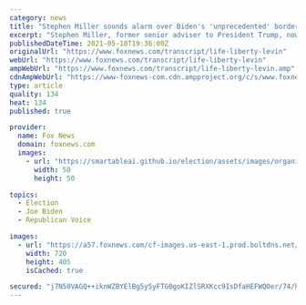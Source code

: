 ```yaml
---
category: news
title: "Stephen Miller sounds alarm over Biden's 'unprecedented' border policies"
excerpt: "Stephen Miller, former senior adviser to President Trump, now America First Legal founder. Stephen Miller, how are you my friend? STEPHEN MILLER, FOUNDER, AMERICA FIRST LEGAL: I am doing great. Thank you for having me."
publishedDateTime: 2021-05-10T19:36:00Z
originalUrl: "https://www.foxnews.com/transcript/life-liberty-levin"
webUrl: "https://www.foxnews.com/transcript/life-liberty-levin"
ampWebUrl: "https://www.foxnews.com/transcript/life-liberty-levin.amp"
cdnAmpWebUrl: "https://www-foxnews-com.cdn.ampproject.org/c/s/www.foxnews.com/transcript/life-liberty-levin.amp"
type: article
quality: 134
heat: 134
published: true

provider:
  name: Fox News
  domain: foxnews.com
  images:
    - url: "https://smartableai.github.io/election/assets/images/organizations/foxnews.com-50x50.jpg"
      width: 50
      height: 50

topics:
  - Election
  - Joe Biden
  - Republican Voice

images:
  - url: "https://a57.foxnews.com/cf-images.us-east-1.prod.boltdns.net/v1/static/694940094001/a7c6fec6-741e-459d-bfef-718af1cdf957/712688ae-d177-48e7-90e1-2f612cd229cb/1280x720/match/720/405/image.jpg?ve=1&tl=1"
    width: 720
    height: 405
    isCached: true

secured: "j7N50VAGQ++iknWZBYElBg5ySyFTG0goKIZlSRXKcc9IsDfaHEFWQOer/74/hxzpkyjOeDw+d4BWDv7UkK1js+WKafbUnDEX95fUCeJFwoZzf+Zkgmd+g5CfXRyeh7EaKVVtdohOnzyQTOBb8i7qkhkFS7H3a6F2SxakmUpBPH8zlEBxAHOP1mc5QkERMC/zrB5gWYjO5ny3jCXW7hUTL9azg9jg4w5/s6kR0OUQMywCVk/LNO02AsYjepmqHOUZGRwNJDxdBSVYKLcvWugmchRHu9QQFN/jdDe+K5T1Qke4ioK62XPNP6elTDe7wtKvIC+zLggCN4KJwq6RakZjJ46t1AlWBixNHkPVMCTKXQ4=;QOeA/ThPIhjxRf5zdeE6vQ=="
---
```


